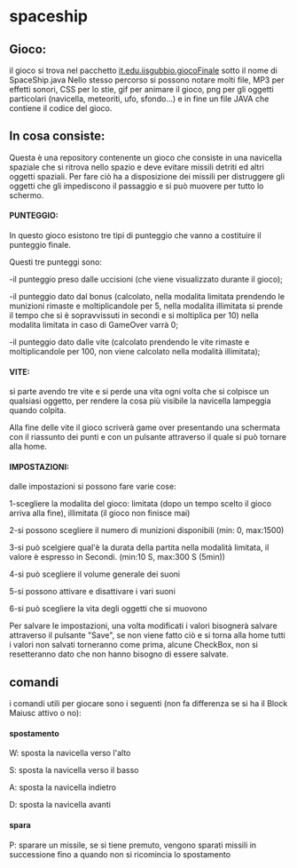 # spaceship
## Gioco:
il gioco si trova nel pacchetto [it.edu.iisgubbio.giocoFinale](src/it/edu/iisgubbio/giocoFinale) sotto il nome di SpaceShip.java
Nello stesso percorso si possono notare molti file, MP3 per effetti sonori, CSS per lo stie, gif per animare il gioco, png per gli oggetti particolari (navicella, meteoriti, ufo, sfondo...) e in fine un file JAVA che contiene il codice del gioco.
## In cosa consiste:
Questa è una repository contenente un gioco che consiste in una navicella spaziale che si ritrova nello spazio e deve evitare missili detriti ed altri oggetti spaziali. Per fare ciò ha a disposizione dei missili per distruggere gli oggetti che gli impediscono il passaggio e si può muovere per tutto lo schermo.
#### PUNTEGGIO:
In questo gioco esistono tre tipi di punteggio che vanno a costituire il punteggio finale. 

Questi tre punteggi sono: 

-il punteggio preso dalle uccisioni (che viene visualizzato durante il gioco);

-il punteggio dato dal bonus (calcolato, nella modalita limitata prendendo le munizioni rimaste e moltiplicandole per 5, nella modalita illimitata si prende il tempo che si è sopravvissuti in secondi e si moltiplica per 10) nella modalita limitata in caso di GameOver varrà 0;

-il punteggio dato dalle vite (calcolato prendendo le vite rimaste e moltiplicandole per 100, non viene calcolato nella modalità illimitata);
#### VITE:
si parte avendo tre vite e si perde una vita ogni volta che si colpisce un qualsiasi oggetto, per rendere la cosa più visibile la navicella lampeggia quando colpita.

Alla fine delle vite il gioco scriverà game over presentando una schermata con il riassunto dei punti e con un pulsante attraverso il quale si può tornare alla home.
#### IMPOSTAZIONI:
dalle impostazioni si possono fare varie cose:

1-scegliere la modalita del gioco: limitata (dopo un tempo scelto il gioco arriva alla fine), illimitata (il gioco non finisce mai)

2-si possono scegliere il numero di munizioni disponibili (min: 0, max:1500)

3-si può scelgiere qual'è la durata della partita nella modalità limitata, il valore è espresso in Secondi. (min:10 S, max:300 S (5min))

4-si può scegliere il volume generale dei suoni

5-si possono attivare e disattivare i vari suoni

6-si può scegliere la vita degli oggetti che si muovono

Per salvare le impostazioni, una volta modificati i valori bisognerà salvare attraverso il pulsante "Save", se non viene fatto ciò e si torna alla home tutti i valori non salvati torneranno come prima, alcune CheckBox, non si resetteranno dato che non hanno bisogno di essere salvate.
## comandi
i comandi utili per giocare sono i seguenti (non fa differenza se si ha il Block Maiusc attivo o no):
#### spostamento
W: sposta la navicella verso l'alto

S: sposta la navicella verso il basso

A: sposta la navicella indietro

D: sposta la navicella avanti
#### spara
P: sparare un missile, se si tiene premuto, vengono sparati missili in successione fino a quando non si ricomincia lo spostamento

